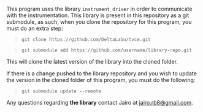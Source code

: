This program uses the library `instrument_driver` in order to communicate with the instrumentation. This library is present in this repository as a git submodule, as such, when you clone the repository for this program, you must do an extra step:

> `git clone https://github.com/DeltaLabo/tvce.git`

> `git submodule add https://github.com/username/library-repo.git`

This will clone the latest version of the library into the cloned folder.

If there is a change pushed to the library repository and you wish to update the version in the cloned folder of this program, you must do the following:

> `git submodule update --remote`

Any questions regarding **the library** contact Jairo at <jairo.rb8@gmail.com>. 
